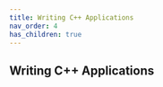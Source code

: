 ```yaml
---
title: Writing C++ Applications
nav_order: 4
has_children: true
---
```


## Writing C++ Applications


